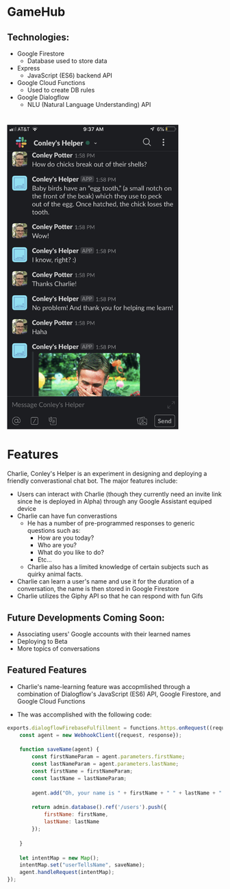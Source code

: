 # GameHub

## Technologies:

* Google Firestore
  * Database used to store data
* Express
  * JavaScript (ES6) backend API
* Google Cloud Functions
  * Used to create DB rules
* Google Dialogflow
  * NLU (Natural Language Understanding) API
#

<img src="charlie-chat.jpeg" width="400px">

# Features

Charlie, Conley's Helper is an experiment in designing and deploying a friendly converastional chat bot. The major features include:

* Users can interact with Charlie (though they currently need an invite link since he is deployed in Alpha) through any Google Assistant equiped device
* Charlie can have fun converastions
  * He has a number of pre-programmed responses to generic questions such as: 
    * How are you today? 
    * Who are you?
    * What do you like to do?
    * Etc...
  * Charlie also has a limited knowledge of certain subjects such as quirky animal facts.
* Charlie can learn a user's name and use it for the duration of a conversation, the name is then stored in Google Firestore
* Charlie utilizes the Giphy API so that he can respond with fun Gifs

## Future Developments Coming Soon: 
* Associating users' Google accounts with their learned names
* Deploying to Beta
* More topics of conversations

## Featured Features

* Charlie's name-learning feature was accopmlished through a combination of Dialogflow's JavaScript (ES6) API, Google Firestore, and Google Cloud Functions

* The was accomplished with the following code:

```javascript
exports.dialogflowFirebaseFulfillment = functions.https.onRequest((request, response) => {
	const agent = new WebhookClient({request, response});

	function saveName(agent) {
		const firstNameParam = agent.parameters.firstName;
		const lastNameParam = agent.parameters.lastName;
		const firstName = firstNameParam;
		const lastName = lastNameParam;

		agent.add("Oh, your name is " + firstName + " " + lastName + "!");

		return admin.database().ref('/users').push({
			firstName: firstName,
			lastName: lastName
		});
		
	}

	let intentMap = new Map();
	intentMap.set("userTellsName", saveName);
	agent.handleRequest(intentMap);
});
```
